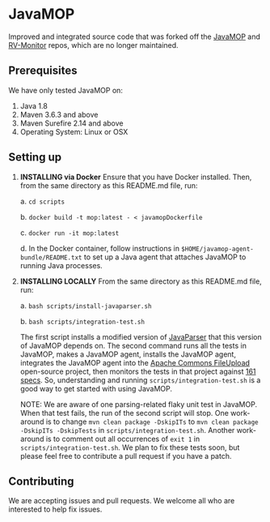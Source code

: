 # JavaMOP

Improved and integrated source code that was forked off the [JavaMOP](https://github.com/runtimeverification/javamop) and [RV-Monitor](https://github.com/runtimeverification/rv-monitor) repos, which are no longer maintained.

## Prerequisites

We have only tested JavaMOP on:

1. Java 1.8
2. Maven 3.6.3 and above
3. Maven Surefire 2.14 and above
4. Operating System: Linux or OSX

## Setting up

1. **INSTALLING via Docker** Ensure that you have Docker installed. Then, from the same directory as this README.md file, run:

   a. `cd scripts`

   b. `docker build -t mop:latest - < javamopDockerfile`

   c. `docker run -it mop:latest`

   d. In the Docker container, follow instructions in `$HOME/javamop-agent-bundle/README.txt` to set up a Java agent that attaches JavaMOP to running Java processes.

2. **INSTALLING LOCALLY** From the same directory as this README.md file, run:

   a. `bash scripts/install-javaparser.sh`
   
   b. `bash scripts/integration-test.sh`

   The first script installs a modified version of [JavaParser](https://github.com/javaparser/javaparser.git) that this version of JavaMOP depends on. The second command runs all the tests in JavaMOP, makes a JavaMOP agent, installs the JavaMOP agent, integrates the JavaMOP agent into the [Apache Commons FileUpload](https://github.com/apache/commons-fileupload) open-source project, then monitors the tests in that project against [161 specs](https://github.com/owolabileg/property-db/tree/master/annotated-java-api/java). So, understanding and running `scripts/integration-test.sh` is a good way to get started with using JavaMOP.

   NOTE: We are aware of one parsing-related flaky unit test in JavaMOP. When that test fails, the run of the second script will stop. One work-around is to change `mvn clean package -DskipITs` to `mvn clean package -DskipITs -DskipTests` in `scripts/integration-test.sh`. Another work-around is to comment out all occurrences of `exit 1` in `scripts/integration-test.sh`. We plan to fix these tests soon, but please feel free to contribute a pull request if you have a patch.

## Contributing

We are accepting issues and pull requests. We welcome all who are interested to help fix issues.



